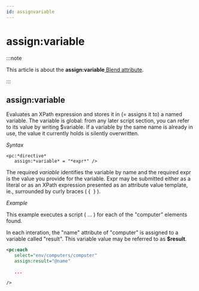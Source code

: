 ```yaml
---
id: assignvariable
---
```


# assign:variable




:::note

This article is about the **assign:variable**[ Blend attribute](/docs/Repositories/Blend_attributes).

:::

## **assign:variable**

Evaluates an XPath expression and stores it in (= assigns it to) a named variable. The variable is global: from any later script section, you can refer to its value by writing $variable. If a variable by the same name is already in use, the value it currently holds is silently overwritten.

*Syntax*

```
<pc:*directive*
   assign:*variable* = "*expr*" />
```

The required *variable* identifies the variable by name and the required expr is the value you provide for the variable. Expr may be submitted either as a literal or as an XPath expression presented as an attribute value template, ie., surrounded by curly braces ( {  } ).

*Example*

This example executes a script ( ... ) for each of the "computer" elements found.

In each interation, the "name" attribute of "computer" is assigned to a variable called "result". This variable value may be referred to as **$result**.

```xml
<pc:each
   select="env/computers/computer"
   assign:result="@name"

   ...

/>
```

 